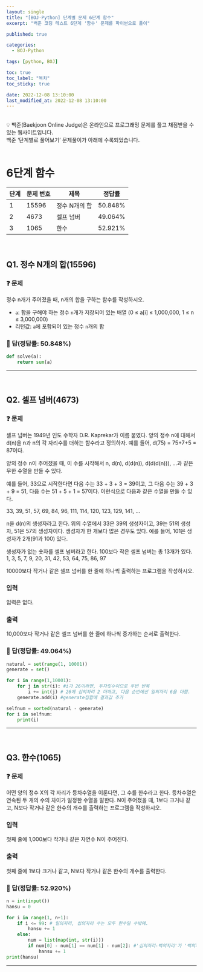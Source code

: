 ```yaml
---
layout: single
title: "[BOJ-Python] 단계별 문제 6단계 함수"
excerpt: "백준 코딩 테스트 6단계 '함수' 문제를 파이썬으로 풀이"

published: true

categories:
  - BOJ-Python

tags: [python, BOJ]

toc: true
toc_label: "목차"
toc_sticky: true

date: 2022-12-08 13:10:00
last_modified_at: 2022-12-08 13:10:00
---
```


<br>

<div class="notice--primary" markdown="1">
💡 
백준(Baekjoon Online Judge)은 온라인으로 프로그래밍 문제를 풀고 채점받을 수 있는 웹사이트입니다. <br> 백준 ‘단계별로 풀어보기’ 문제풀이가 아래에 수록되었습니다.
</div>

<br>

# 6단계 함수

| 단계 | 문제 번호 | 제목 | 정답률 |
| --- | --- | --- | --- |
| 1 | 15596 | 정수 N개의 합 | 50.848% |
| 2 | 4673 | 셀프 넘버 | 49.064% |
| 3 | 1065 | 한수 | 52.921% |

<br>

## Q1. 정수 N개의 합(15596)

### ❓ 문제

정수 n개가 주어졌을 때, n개의 합을 구하는 함수를 작성하시오.

- `a`: 합을 구해야 하는 정수 `n`개가 저장되어 있는 배열 (0 ≤ a[i] ≤ 1,000,000, 1 ≤ n ≤ 3,000,000)
- 리턴값: `a`에 포함되어 있는 정수 `n`개의 합

### 💯 답(정답률: 50.848%)

```python
def solve(a):
    return sum(a)
```

---

<br>

## Q2. 셀프 넘버(4673)

### ❓ 문제

셀프 넘버는 1949년 인도 수학자 D.R. Kaprekar가 이름 붙였다. 양의 정수 n에 대해서 d(n)을 n과 n의 각 자리수를 더하는 함수라고 정의하자. 예를 들어, d(75) = 75+7+5 = 87이다.

양의 정수 n이 주어졌을 때, 이 수를 시작해서 n, d(n), d(d(n)), d(d(d(n))), ...과 같은 무한 수열을 만들 수 있다.

예를 들어, 33으로 시작한다면 다음 수는 33 + 3 + 3 = 39이고, 그 다음 수는 39 + 3 + 9 = 51, 다음 수는 51 + 5 + 1 = 57이다. 이런식으로 다음과 같은 수열을 만들 수 있다.

33, 39, 51, 57, 69, 84, 96, 111, 114, 120, 123, 129, 141, ...

n을 d(n)의 생성자라고 한다. 위의 수열에서 33은 39의 생성자이고, 39는 51의 생성자, 51은 57의 생성자이다. 생성자가 한 개보다 많은 경우도 있다. 예를 들어, 101은 생성자가 2개(91과 100) 있다.

생성자가 없는 숫자를 셀프 넘버라고 한다. 100보다 작은 셀프 넘버는 총 13개가 있다. 1, 3, 5, 7, 9, 20, 31, 42, 53, 64, 75, 86, 97

10000보다 작거나 같은 셀프 넘버를 한 줄에 하나씩 출력하는 프로그램을 작성하시오.

### 입력

입력은 없다.

### 출력

10,000보다 작거나 같은 셀프 넘버를 한 줄에 하나씩 증가하는 순서로 출력한다.

### 💯 답(정답률: 49.064%)

```python
natural = set(range(1, 10001))
generate = set()

for i in range(1,10001):
    for j in str(i): #i가 26이라면, 두자릿수이므로 두번 반복
        i += int(j) # 26에 십의자리 2 더하고, 다음 순번에선 일의자리 6을 더함.
    generate.add(i) #generate집합에 결과값 추가

selfnum = sorted(natural - generate)
for i in selfnum:
    print(i)
```

---

<br>

## Q3. 한수(1065)

### ❓ 문제

어떤 양의 정수 X의 각 자리가 등차수열을 이룬다면, 그 수를 한수라고 한다. 등차수열은 연속된 두 개의 수의 차이가 일정한 수열을 말한다. N이 주어졌을 때, 1보다 크거나 같고, N보다 작거나 같은 한수의 개수를 출력하는 프로그램을 작성하시오.

### 입력

첫째 줄에 1,000보다 작거나 같은 자연수 N이 주어진다.

### 출력

첫째 줄에 1보다 크거나 같고, N보다 작거나 같은 한수의 개수를 출력한다.

### 💯 답(정답률: 52.920%)

```python
n = int(input())
hansu = 0

for i in range(1, n+1):
    if i <= 99: # 일의자리, 십의자리 수는 모두 한수일 수밖에.
        hansu += 1
    else:
        num = list(map(int, str(i)))
        if num[0] - num[1] == num[1] - num[2]: #'십의자리-백의자리'가 '백의자리-십의자리'와 같은지를 판별. 같다면 등차수열!
            hansu += 1
print(hansu)
```

---

